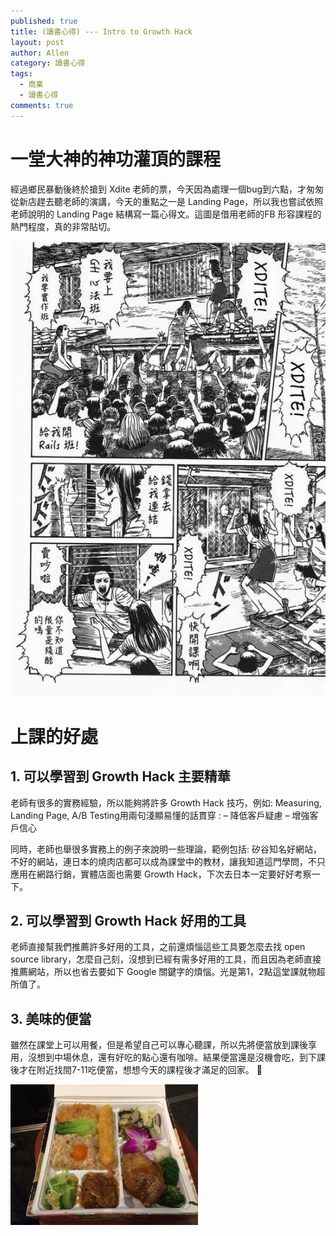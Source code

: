 ```yaml
---
published: true
title: (讀書心得) --- Intro to Growth Hack
layout: post
author: Allen
category: 讀書心得
tags: 
  - 商業
  - 讀書心得
comments: true
---
```


# 一堂大神的神功灌頂的課程
經過鄉民暴動後終於搶到 Xdite 老師的票，今天因為處理一個bug到六點，才匆匆從新店趕去聽老師的演講，今天的重點之一是 Landing Page，所以我也嘗試依照老師說明的 Landing Page 結構寫一篇心得文。這圖是借用老師的FB 形容課程的熱門程度，真的非常貼切。

![book](/images/blog/20180228/20180228-000.jpg)

# 上課的好處
## 1. 可以學習到 Growth Hack 主要精華
老師有很多的實務經驗，所以能夠將許多 Growth Hack 技巧，例如: Measuring, Landing Page, A/B Testing用兩句淺顯易懂的話貫穿 :
– 降低客戶疑慮
– 增強客戶信心

同時，老師也舉很多實務上的例子來說明一些理論，範例包括: 矽谷知名好網站，不好的網站，連日本的燒肉店都可以成為課堂中的教材，讓我知道這門學問，不只應用在網路行銷，實體店面也需要 Growth Hack，下次去日本一定要好好考察一下。

## 2. 可以學習到 Growth Hack 好用的工具
老師直接幫我們推薦許多好用的工具，之前還煩惱這些工具要怎麼去找 open source library，怎麼自己刻，沒想到已經有需多好用的工具，而且因為老師直接推薦網站，所以也省去要如下 Google 關鍵字的煩惱。光是第1，2點這堂課就物超所值了。

## 3. 美味的便當
雖然在課堂上可以用餐，但是希望自己可以專心聽課，所以先將便當放到課後享用，沒想到中場休息，還有好吃的點心還有咖啡。結果便當還是沒機會吃，到下課後才在附近找間7-11吃便當，想想今天的課程後才滿足的回家。 🙂

![book](/images/blog/20180228/20180228-001.jpg)